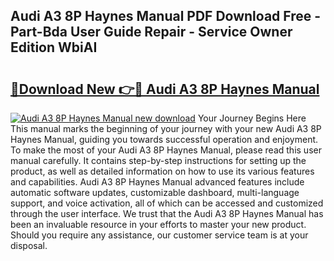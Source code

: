## Audi A3 8P Haynes Manual PDF Download Free - Part-Bda User Guide Repair - Service Owner Edition WbiAI

# <h2><a href="http://cf22801.oget.top/?id=Audi+A3+8P+Haynes+Manual">🔗Download New 👉🔴 Audi A3 8P Haynes Manual</a></h2>

[![Audi A3 8P Haynes Manual new download](https://i.imgur.com/5g1atiW.png)](http://cf22801.oget.top/?id=Audi+A3+8P+Haynes+Manual)
Your Journey Begins Here This manual marks the beginning of your journey with your new Audi A3 8P Haynes Manual, guiding you towards successful operation and enjoyment. To make the most of your Audi A3 8P Haynes Manual, please read this user manual carefully. It contains step-by-step instructions for setting up the product, as well as detailed information on how to use its various features and capabilities. Audi A3 8P Haynes Manual advanced features include automatic software updates, customizable dashboard, multi-language support, and voice activation, all of which can be accessed and customized through the user interface. We trust that the Audi A3 8P Haynes Manual has been an invaluable resource in your efforts to master your new product. Should you require any assistance, our customer service team is at your disposal.
